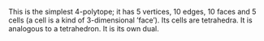 This is the simplest 4-polytope; it has 5 vertices, 10 edges, 10 faces
and 5 cells (a cell is a kind of 3-dimensional ’face’). Its cells are
tetrahedra. It is analogous to a tetrahedron. It is its own dual.

